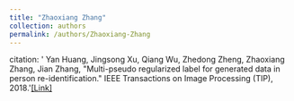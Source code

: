 ```yaml
---
title: "Zhaoxiang Zhang"
collection: authors
permalink: /authors/Zhaoxiang-Zhang
---
```

citation: ' Yan Huang,  Jingsong Xu,  Qiang Wu,  Zhedong Zheng,  Zhaoxiang Zhang,  Jian Zhang, &quot;Multi-pseudo regularized label for generated data in person re-identification.&quot; IEEE Transactions on Image Processing (TIP), 2018.'<a href='https://zdzheng.xyz/publication/Multi-ps2018'>[Link]</a>